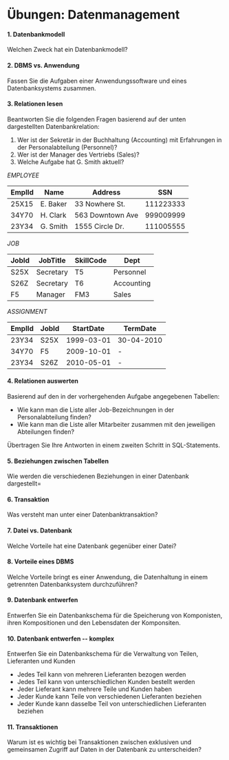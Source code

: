 # Übungen: Datenmanagement

#### 1. Datenbankmodell
Welchen Zweck hat ein Datenbankmodell?


#### 2. DBMS vs. Anwendung
Fassen Sie die Aufgaben einer Anwendungssoftware und eines Datenbanksystems zusammen.


#### 3. Relationen lesen
Beantworten Sie die folgenden Fragen basierend auf der unten dargestellten Datenbankrelation:

  1. Wer ist der Sekretär in der Buchhaltung (Accounting) mit Erfahrungen in der Personalabteilung (Personnel)?
  2. Wer ist der Manager des Vertriebs (Sales)?
  3. Welche Aufgabe hat G. Smith aktuell?

_EMPLOYEE_

| EmplId | Name            | Address          | SSN       |
|--------|-----------------|------------------|-----------|
| 25X15  | E. Baker        | 33 Nowhere St.   | 111223333 |
| 34Y70  | H. Clark        | 563 Downtown Ave | 999009999 |
| 23Y34  | G. Smith        | 1555 Circle Dr.  | 111005555 |

_JOB_

| JobId | JobTitle      | SkillCode | Dept       |
|-------|---------------|-----------|------------|
| S25X  | Secretary     | T5        | Personnel  |
| S26Z  | Secretary     | T6        | Accounting |
| F5    | Manager       | FM3       | Sales      |

_ASSIGNMENT_

| EmplId | JobId      | StartDate  | TermDate   |
|--------|------------|------------|------------|
| 23Y34  | S25X       | 1999-03-01 | 30-04-2010 |
| 34Y70  | F5         | 2009-10-01 | -          |
| 23Y34  | S26Z       | 2010-05-01 | -          |


#### 4. Relationen auswerten
Basierend auf den in der vorhergehenden Aufgabe angegebenen Tabellen:

  * Wie kann man die Liste aller Job-Bezeichnungen in der Personalabteilung finden?
  * Wie kann man die Liste aller Mitarbeiter zusammen mit den jeweiligen Abteilungen finden?

Übertragen Sie Ihre Antworten in einem zweiten Schritt in SQL-Statements.


#### 5. Beziehungen zwischen Tabellen
Wie werden die verschiedenen Beziehungen in einer Datenbank dargestellt=


#### 6. Transaktion
Was versteht man unter einer Datenbanktransaktion?


#### 7. Datei vs. Datenbank
Welche Vorteile hat eine Datenbank gegenüber einer Datei?


#### 8. Vorteile eines DBMS
Welche Vorteile bringt es einer Anwendung, die Datenhaltung in einem getrennten Datenbanksystem durchzuführen?


#### 9. Datenbank entwerfen
Entwerfen Sie ein Datenbankschema für die Speicherung von Komponisten, ihren Kompositionen und den Lebensdaten der Komponsiten.


#### 10. Datenbank entwerfen -- komplex
Entwerfen Sie ein Datenbankschema für die Verwaltung von Teilen, Lieferanten und Kunden

  * Jedes Teil kann von mehreren Lieferanten bezogen werden
  * Jedes Teil kann von unterschiedlichen Kunden bestellt werden
  * Jeder Lieferant kann mehrere Teile und Kunden haben
  * Jeder Kunde kann Teile von verschiedenen Lieferanten beziehen
  * Jeder Kunde kann dasselbe Teil von unterschiedlichen Lieferanten beziehen


#### 11. Transaktionen
Warum ist es wichtig bei Transaktionen zwischen exklusiven und gemeinsamen Zugriff auf Daten in der Datenbank zu unterscheiden?

